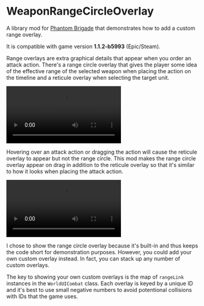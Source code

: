 # WeaponRangeCircleOverlay

A library mod for [Phantom Brigade](https://braceyourselfgames.com/phantom-brigade/) that demonstrates how to add a custom range overlay.

It is compatible with game version **1.1.2-b5993** (Epic/Steam).

Range overlays are extra graphical details that appear when you order an attack action. There's a range circle overlay that gives the player some idea of the effective range of the selected weapon when placing the action on the timeline and a reticule overlay when selecting the target unit.

<video controls src="https://github.com/echkode/PhantomBrigadeMod_WeaponRangeCircleOverlay/assets/48565771/454e4f71-6157-49e9-99cb-10007ae0bf62">
  <p>Range circle and reticule overlays when placing an attack action.</p>
</video>

Hovering over an attack action or dragging the action will cause the reticule overlay to appear but not the range circle. This mod makes the range circle overlay appear on drag in addition to the reticule overlay so that it's similar to how it looks when placing the attack action.

<video controls src="https://github.com/echkode/PhantomBrigadeMod_WeaponRangeCircleOverlay/assets/48565771/df95cdc5-bb06-42c6-8577-e527f6aa43c5">
  <p>Range circle and reticule overlays when dragging an attack action with this mod enabled.</p>
</video>

I chose to show the range circle overlay because it's built-in and thus keeps the code short for demonstration purposes. However, you could add your own custom overlay instead. In fact, you can stack up any number of custom overlays.

The key to showing your own custom overlays is the map of `rangeLink` instances in the `WorldUICombat` class. Each overlay is keyed by a unique ID and it's best to use small negative numbers to avoid potentional collisions with IDs that the game uses.
